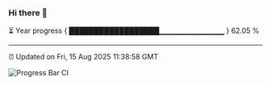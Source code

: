 ### Hi there 👋

⏳ Year progress { ██████████████████▁▁▁▁▁▁▁▁▁▁▁▁ } 62.05 %

---

⏰ Updated on Fri, 15 Aug 2025 11:38:58 GMT

![Progress Bar CI](https://github.com/IshwaranRudhara/GIT-ACTION/workflows/Progress%20Bar%20CI/badge.svg)
